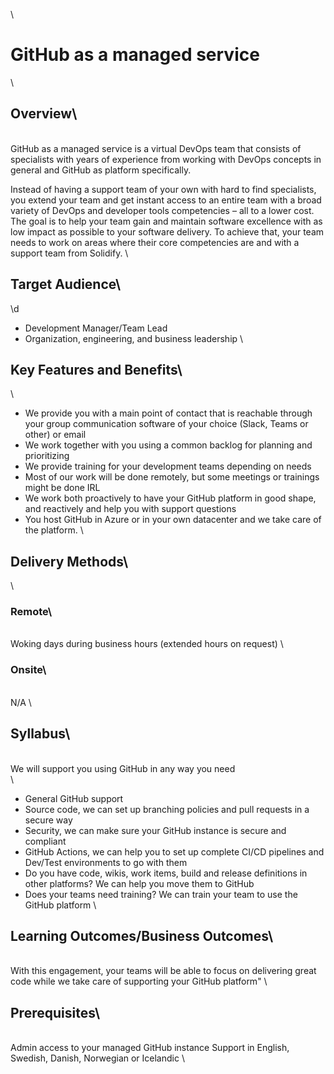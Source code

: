 
\
# GitHub as a managed service
\
## Overview\
\
GitHub as a managed service is a virtual DevOps team that consists of specialists with years of experience from working with DevOps concepts in general and GitHub as platform specifically. 

Instead of having a support team of your own with hard to find specialists, you extend your team and get instant access to an entire team with a broad variety of DevOps and developer tools competencies – all to a lower cost.
The goal is to help your team gain and maintain software excellence with as low impact as possible to your software delivery. To achieve that, your team needs to work on areas where their core competencies are and with a support team from Solidify.
\
## Target Audience\
\d
- Development Manager/Team Lead
- Organization, engineering, and business leadership
\
## Key Features and Benefits\
\
- We provide you with a main point of contact that is reachable through your group communication software of your choice (Slack, Teams or other) or email
- We work together with you using a common backlog for planning and prioritizing
- We provide training for your development teams depending on needs
- Most of our work will be done remotely, but some meetings or trainings might be done IRL
- We work both proactively to have your GitHub platform in good shape, and reactively and help you with support questions
- You host GitHub in Azure or in your own datacenter and we take care of the platform. 
\
## Delivery Methods\
\
### Remote\
\
Woking days during business hours (extended hours on request)
\
### Onsite\
\
N/A
\
## Syllabus\
\
We will support you using GitHub in any way you need\
\
- General GitHub support
- Source code, we can set up branching policies and pull requests in a secure way
- Security, we can make sure your GitHub instance is secure and compliant
- GitHub Actions, we can help you to set up complete CI/CD pipelines and Dev/Test environments to go with them
- Do you have code, wikis, work items, build and release definitions in other platforms? We can help you move them to GitHub
- Does your teams need training? We can train your team to use the GitHub platform
\
## Learning Outcomes/Business Outcomes\
\
With this engagement, your teams will be able to focus on delivering great code while we take care of supporting your GitHub platform"
\
## Prerequisites\
\
Admin access to your managed GitHub instance
Support in English, Swedish, Danish, Norwegian or Icelandic
\
